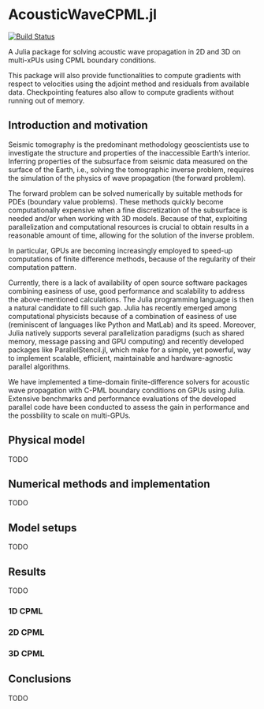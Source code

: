 # AcousticWaveCPML.jl

[![Build Status](https://github.com/GiackAloZ/AcousticWaveCPML.jl/actions/workflows/CI.yml/badge.svg)](https://github.com/GiackAloZ/AcousticWaveCPML.jl/actions/workflows/CI.yml)

A Julia package for solving acoustic wave propagation in 2D and 3D on multi-xPUs using CPML boundary conditions.

This package will also provide functionalities to compute gradients with respect to velocities using the adjoint method and residuals from available data. Checkpointing features also allow to compute gradients without running out of memory.

## Introduction and motivation

Seismic tomography is the predominant methodology geoscientists use to investigate the structure and properties
of the inaccessible Earth’s interior. Inferring properties of the subsurface from seismic data measured on
the surface of the Earth, i.e., solving the tomographic inverse problem, requires the simulation of the physics of
wave propagation (the forward problem).

The forward problem can be solved numerically by suitable methods
for PDEs (boundary value problems). These methods quickly become computationally expensive when a fine
discretization of the subsurface is needed and/or when working with 3D models. Because of that, exploiting
parallelization and computational resources is crucial to obtain results in a reasonable amount of time, allowing
for the solution of the inverse problem.

In particular, GPUs are becoming increasingly employed to speed-up
computations of finite difference methods, because of the regularity of their computation pattern.

Currently, there is a lack of availability of open source software packages combining easiness of use, good
performance and scalability to address the above-mentioned calculations. The Julia programming language is
then a natural candidate to fill such gap. Julia has recently emerged among computational physicists because
of a combination of easiness of use (reminiscent of languages like Python and MatLab) and its speed. Moreover,
Julia natively supports several parallelization paradigms (such as shared memory, message passing and GPU
computing) and recently developed packages like ParallelStencil.jl, which make for a simple, yet powerful, way
to implement scalable, efficient, maintainable and hardware-agnostic parallel algorithms.

We have implemented a time-domain finite-difference solvers for acoustic wave propagation
with C-PML boundary conditions on GPUs using Julia. Extensive benchmarks and performance evaluations of the developed parallel code have been conducted to assess the gain in performance and the possbility to scale on multi-GPUs.

## Physical model

TODO

## Numerical methods and implementation

TODO

## Model setups

TODO

## Results

TODO

### 1D CPML

### 2D CPML

### 3D CPML

## Conclusions

TODO
